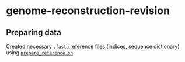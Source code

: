 # genome-reconstruction-revision

## Preparing data

Created necessary `.fasta` reference files (indices, sequence dictionary) using [`prepare_reference.sh`](input_data/prepare_reference.sh)
